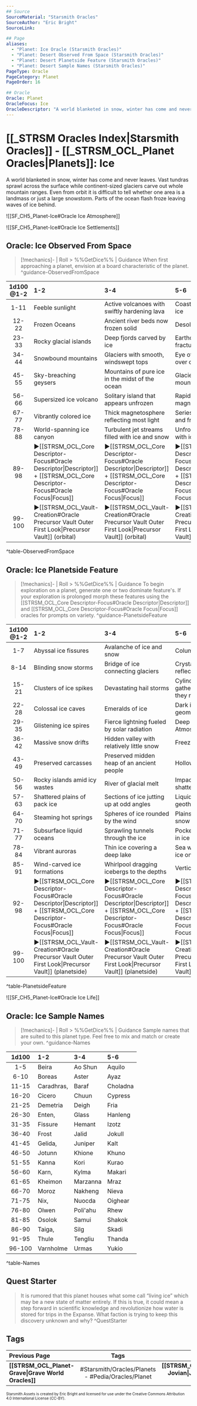 ```yaml
---
## Source
SourceMaterial: "Starsmith Oracles"
SourceAuthor: "Eric Bright"
SourceLink: 

## Page
aliases:
  - "Planet: Ice Oracle (Starsmith Oracles)"
  - "Planet: Desert Observed From Space (Starsmith Oracles)"
  - "Planet: Desert Planetside Feature (Starsmith Oracles)"
  - "Planet: Desert Sample Names (Starsmith Oracles)"
PageType: Oracle
PageCategory: Planet
PageOrder: 16

## Oracle
Oracle: Planet
OracleFocus: Ice
OracleDescriptor: "A world blanketed in snow, winter has come and never leaves. Vast tundras sprawl across the surface while continent-sized glaciers carve out whole mountain ranges. Even from orbit it is difficult to tell whether one area is a landmass or just a large snowstorm. Parts of the ocean flash froze leaving waves of ice behind."
---
```

# [[_STRSM Oracles Index|Starsmith Oracles]] - [[_STRSM_OCL_Planet Oracles|Planets]]: Ice
A world blanketed in snow, winter has come and never leaves. Vast tundras sprawl across the surface while continent-sized glaciers carve out whole mountain ranges. Even from orbit it is difficult to tell whether one area is a landmass or just a large snowstorm. Parts of the ocean flash froze leaving waves of ice behind.

![[SF_CH5_Planet-Ice#Oracle Ice Atmosphere]]

![[SF_CH5_Planet-Ice#Oracle Ice Settlements]]

## Oracle: Ice Observed From Space
> [!mechanics]- | Roll > %%GetDice%% | Guidance
> When first approaching a planet, envision at a board characteristic of the planet. ^guidance-ObservedFromSpace

| 1d100 @1-2 | 1-2 | 3-4 | 5-6 |
| :---: | :--- | :--- | :--- |
| 1-11 | Feeble sunlight | Active volcanoes with swiftly hardening lava | Coastlines layered with ice |
| 12-22 | Frozen Oceans | Ancient river beds now frozen solid | Desolate tundra |
| 23-33 | Rocky glacial islands | Deep fjords carved by ice | Earthquakes that fracture whole glaciers |
| 34-44 | Snowbound mountains | Glaciers with smooth, windswept tops | Eye of calm weather over one pole |
| 45-55 | Sky-breaching geysers | Mountains of pure ice in the midst of the ocean | Glacier eating into a mountainside |
| 56-66 | Supersized ice volcano | Solitary island that appears unfrozen | Rapidly switching magnetic poles |
| 67-77 | Vibrantly colored ice | Thick magnetosphere reflecting most light | Series of connected and frozen lakes |
| 78-88 | World-spanning ice canyon | Turbulent jet streams filled with ice and snow | Unfrozen ocean filled with icebergs |
| 89-98 | ▶[[STRSM_OCL_Core Descriptor-Focus#Oracle Descriptor\|Descriptor]] + [[STRSM_OCL_Core Descriptor-Focus#Oracle Focus\|Focus]] | ▶[[STRSM_OCL_Core Descriptor-Focus#Oracle Descriptor\|Descriptor]] + [[STRSM_OCL_Core Descriptor-Focus#Oracle Focus\|Focus]] | ▶[[STRSM_OCL_Core Descriptor-Focus#Oracle Descriptor\|Descriptor]] + [[STRSM_OCL_Core Descriptor-Focus#Oracle Focus\|Focus]] |
| 99-100 | ▶[[STRSM_OCL_Vault-Creation#Oracle Precursor Vault Outer First Look\|Precursor Vault]] (orbital) | ▶[[STRSM_OCL_Vault-Creation#Oracle Precursor Vault Outer First Look\|Precursor Vault]] (orbital) | ▶[[STRSM_OCL_Vault-Creation#Oracle Precursor Vault Outer First Look\|Precursor Vault]] (orbital) |
^table-ObservedFromSpace

## Oracle: Ice Planetside Feature
> [!mechanics]- | Roll > %%GetDice%% | Guidance
> To begin exploration on a planet, generate one or two dominate feature's. If your exploration is prolonged morph these features using the [[STRSM_OCL_Core Descriptor-Focus#Oracle Descriptor|Descriptor]] and [[STRSM_OCL_Core Descriptor-Focus#Oracle Focus|Focus]] oracles for prompts on variety. ^guidance-PlanetsideFeature

| 1d100 @1-2 | 1-2 | 3-4 | 5-6 |
| :---: | :--- | :--- | :--- |
| 1-7 | Abyssal ice fissures | Avalanche of ice and snow | Columns of ice |
| 8-14 | Blinding snow storms | Bridge of ice connecting glaciers | Crystal clear ice reflecting the stars |
| 15-21 | Clusters of ice spikes | Devastating hail storms | Cylinders of snow gathering speed as they roll |
| 22-28 | Colossal ice caves | Emeralds of ice | Dark ice formed into geometric patterns |
| 29-35 | Glistening ice spires | Fierce lightning fueled by solar radiation | Deep cave with steamy Atmosphere |
| 36-42 | Massive snow drifts | Hidden valley with relatively little snow | Freezing rain |
| 43-49 | Preserved carcasses | Preserved midden heap of an ancient people | Hollow dome of ice |
| 50-56 | Rocky islands amid icy wastes | River of glacial melt | Impact crater that has shattered the ice |
| 57-63 | Shattered plains of pack ice | Sections of ice jutting up at odd angles | Liquid lake warmed by geothermal heat |
| 64-70 | Steaming hot springs | Spheres of ice rounded by the wind | Plains of tightly packed snow and howling wind |
| 71-77 | Subsurface liquid oceans | Sprawling tunnels through the ice | Pockets of gas frozen in ice |
| 78-84 | Vibrant auroras | Thin ice covering a deep lake | Sea with super-dense ice on the floor |
| 85-91 | Wind-carved ice formations | Whirlpool dragging icebergs to the depths | Vertical cliffs of ice |
| 92-98 | ▶[[STRSM_OCL_Core Descriptor-Focus#Oracle Descriptor\|Descriptor]] + [[STRSM_OCL_Core Descriptor-Focus#Oracle Focus\|Focus]] | ▶[[STRSM_OCL_Core Descriptor-Focus#Oracle Descriptor\|Descriptor]] + [[STRSM_OCL_Core Descriptor-Focus#Oracle Focus\|Focus]] | ▶[[STRSM_OCL_Core Descriptor-Focus#Oracle Descriptor\|Descriptor]] + [[STRSM_OCL_Core Descriptor-Focus#Oracle Focus\|Focus]] |
| 99-100 | ▶[[STRSM_OCL_Vault-Creation#Oracle Precursor Vault Outer First Look\|Precursor Vault]] (planetside) | ▶[[STRSM_OCL_Vault-Creation#Oracle Precursor Vault Outer First Look\|Precursor Vault]] (planetside) | ▶[[STRSM_OCL_Vault-Creation#Oracle Precursor Vault Outer First Look\|Precursor Vault]] (planetside) |
^table-PlanetsideFeature

![[SF_CH5_Planet-Ice#Oracle Ice Life]]

## Oracle: Ice Sample Names
> [!mechanics]- | Roll > %%GetDice%% | Guidance
> Sample names that are suited to this planet type. Feel free to mix and match or create your own. ^guidance-Names

| 1d100 | 1-2 | 3-4 | 5-6 |
| :---: | :--- | :--- | :--- |
| 1-5 | Beira | Ao Shun | Aquilo |
| 6-10 | Boreas | Aster | Ayaz |
| 11-15 | Caradhras, | Baraf | Choladna |
| 16-20 | Cicero | Chuun | Cypress |
| 21-25 | Demetria | Deigh | Fria |
| 26-30 | Enten, | Glass | Hanleng |
| 31-35 | Fissure | Hemant | Izotz |
| 36-40 | Frost | Jalid | Jokull |
| 41-45 | Gelida, | Juniper | Kalt |
| 46-50 | Jotunn | Khione | Khuno |
| 51-55 | Kanna | Kori | Kurao |
| 56-60 | Karn, | Kylma | Makari |
| 61-65 | Kheimon | Marzanna | Mraz |
| 66-70 | Moroz | Nakheng | Nieva |
| 71-75 | Nix, | Nuocda | Oighear |
| 76-80 | Olwen | Poli'ahu | Rhew |
| 81-85 | Osolok | Samui | Shakok |
| 86-90 | Taiga, | Silg | Skadi |
| 91-95 | Thule | Tengliu | Thanda |
| 96-100 | Varnholme | Urmas | Yukio |
^table-Names

## Quest Starter
> It is rumored that this planet houses what some call “living ice” which may be a new state of matter entirely. If this is true, it could mean a step forward in scientific knowledge and revolutionize how water is stored for trips in the Expanse. What faction is trying to keep this discovery unknown and why? ^QuestStarter

## Tags
| Previous Page | Tags | Next Page | 
| :--- | :---: | ---: |
| **[[STRSM_OCL_Planet-Grave\|Grave World Oracles]]** | #Starsmith/Oracles/Planets - #Pedia/Oracles/Planet | **[[STRSM_OCL_Planet-Jovian\|Jovian World Oracles]]** |

<font size=-2>Starsmith Assets is created by Eric Bright and licensed for use under the Creative Commons Attribution 4.0 International License (CC-BY).</font>